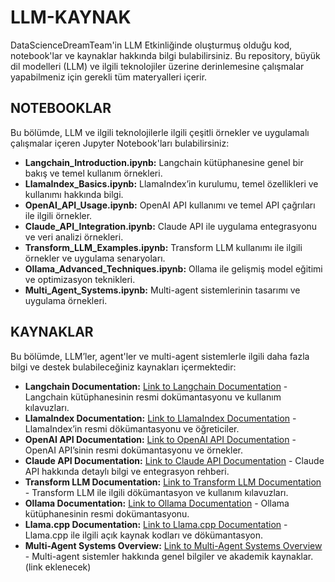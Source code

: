 # LLM-KAYNAK

DataScienceDreamTeam'in LLM Etkinliğinde oluşturmuş olduğu kod, notebook'lar ve kaynaklar hakkında bilgi bulabilirsiniz. Bu repository, büyük dil modelleri (LLM) ve ilgili teknolojiler üzerine derinlemesine çalışmalar yapabilmeniz için gerekli tüm materyalleri içerir.

## NOTEBOOKLAR

Bu bölümde, LLM ve ilgili teknolojilerle ilgili çeşitli örnekler ve uygulamalı çalışmalar içeren Jupyter Notebook'ları bulabilirsiniz:

* **Langchain_Introduction.ipynb:** Langchain kütüphanesine genel bir bakış ve temel kullanım örnekleri.
* **LlamaIndex_Basics.ipynb:** LlamaIndex’in kurulumu, temel özellikleri ve kullanımı hakkında bilgi.
* **OpenAI_API_Usage.ipynb:** OpenAI API kullanımı ve temel API çağrıları ile ilgili örnekler.
* **Claude_API_Integration.ipynb:** Claude API ile uygulama entegrasyonu ve veri analizi örnekleri.
* **Transform_LLM_Examples.ipynb:** Transform LLM kullanımı ile ilgili örnekler ve uygulama senaryoları.
* **Ollama_Advanced_Techniques.ipynb:** Ollama ile gelişmiş model eğitimi ve optimizasyon teknikleri.
* **Multi_Agent_Systems.ipynb:** Multi-agent sistemlerinin tasarımı ve uygulama örnekleri.

## KAYNAKLAR

Bu bölümde, LLM’ler, agent'ler ve multi-agent sistemlerle ilgili daha fazla bilgi ve destek bulabileceğiniz kaynakları içermektedir:

* **Langchain Documentation:** [Link to Langchain Documentation](https://python.langchain.com/v0.2/docs/introduction/) - Langchain kütüphanesinin resmi dokümantasyonu ve kullanım kılavuzları.
* **LlamaIndex Documentation:** [Link to LlamaIndex Documentation](https://docs.llamaindex.ai/en/stable/DOCS_README/) - LlamaIndex’in resmi dökümantasyonu ve öğreticiler.
* **OpenAI API Documentation:** [Link to OpenAI API Documentation](https://platform.openai.com/docs/api-reference/introduction) - OpenAI API’sinin resmi dokümantasyonu ve örnekler.
* **Claude API Documentation:** [Link to Claude API Documentation](https://docs.anthropic.com/en/api/getting-started) - Claude API hakkında detaylı bilgi ve entegrasyon rehberi.
* **Transform LLM Documentation:** [Link to Transform LLM Documentation](https://huggingface.co/docs/transformers/llm_tutorial) - Transform LLM ile ilgili dökümantasyon ve kullanım kılavuzları.
* **Ollama Documentation:** [Link to Ollama Documentation](https://github.com/ollama/ollama/blob/main/docs/api.md) - Ollama kütüphanesinin resmi dokümantasyonu.
* **Llama.cpp Documentation:** [Link to Llama.cpp Documentation](https://github.com/ggerganov/llama.cpp) - Llama.cpp ile ilgili açık kaynak kodları ve dökümantasyon.
* **Multi-Agent Systems Overview:** [Link to Multi-Agent Systems Overview](#) - Multi-agent sistemler hakkında genel bilgiler ve akademik kaynaklar.(link eklenecek)
